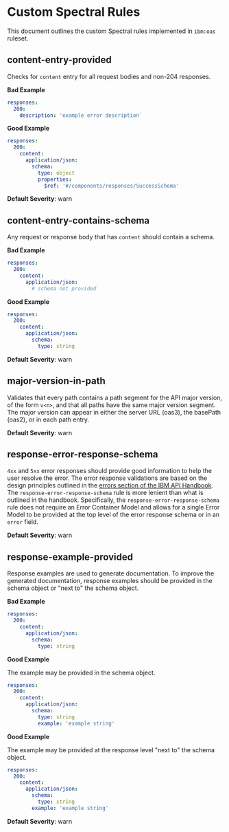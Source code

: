 # Custom Spectral Rules

This document outlines the custom Spectral rules implemented in `ibm:oas` ruleset.

## content-entry-provided

Checks for `content` entry for all request bodies and non-204 responses.

**Bad Example**

```yaml
responses:
  200:
    description: 'example error description`
```

**Good Example**

```yaml
responses:
  200:
    content:
      application/json:
        schema:
          type: object
          properties:
            $ref: '#/components/responses/SuccessSchema'
```

**Default Severity**: warn

## content-entry-contains-schema

Any request or response body that has `content` should contain a schema.

**Bad Example**

```yaml
responses:
  200:
    content:
      application/json:
        # schema not provided
```

**Good Example**

```yaml
responses:
  200:
    content:
      application/json:
        schema:
          type: string
```

**Default Severity**: warn

## major-version-in-path

Validates that every path contains a path segment for the API major version, of the form `v<n>`, and that all paths have the same major version segment. The major version can appear in either the server URL (oas3), the basePath (oas2), or in each path entry.

**Default Severity**: warn

## response-error-response-schema

`4xx` and `5xx` error responses should provide good information to help the user resolve the error. The error response validations are based on the design principles outlined in the [errors section of the IBM API Handbook](https://cloud.ibm.com/docs/api-handbook?topic=api-handbook-errors). The `response-error-response-schema` rule is more lenient than what is outlined in the handbook. Specifically, the `response-error-response-schema` rule does not require an Error Container Model and allows for a single Error Model to be provided at the top level of the error response schema or in an `error` field.

**Default Severity**: warn

## response-example-provided

Response examples are used to generate documentation. To improve the generated documentation, response examples should be provided in the schema object or "next to" the schema object.

**Bad Example**

```yaml
responses:
  200:
    content:
      application/json:
        schema:
          type: string
```

**Good Example**

The example may be provided in the schema object.

```yaml
responses:
  200:
    content:
      application/json:
        schema:
          type: string
          example: 'example string'
```

**Good Example**

The example may be provided at the response level "next to" the schema object.

```yaml
responses:
  200:
    content:
      application/json:
        schema:
          type: string
        example: 'example string'
```

**Default Severity**: warn
